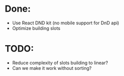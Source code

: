 # Done:

- Use React DND kit (no mobile support for DnD api)
- Optimize building slots

# TODO:

- Reduce complexity of slots building to linear?
- Can we make it work without sorting?

